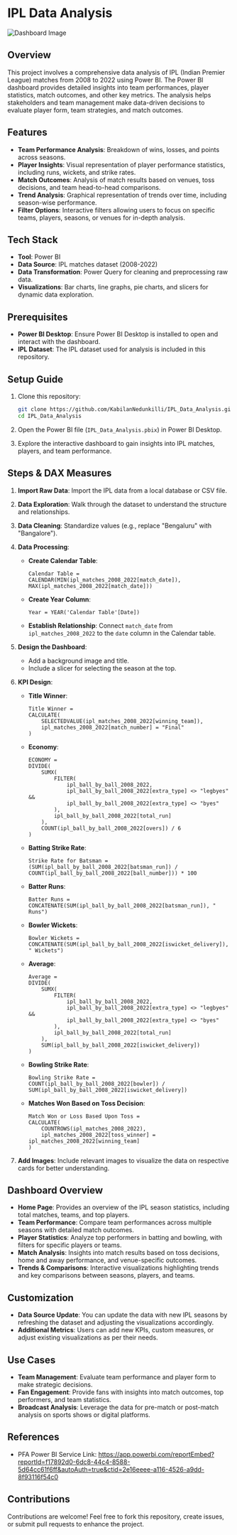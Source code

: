 # IPL Data Analysis

![Dashboard Image](https://github.com/KabilanNedunkilli/IPL_Data_Analysis/assets/104073053/c9c4125b-4aae-4676-abbf-1d9ac16472a9)

## Overview
This project involves a comprehensive data analysis of IPL (Indian Premier League) matches from 2008 to 2022 using Power BI. The Power BI dashboard provides detailed insights into team performances, player statistics, match outcomes, and other key metrics. The analysis helps stakeholders and team management make data-driven decisions to evaluate player form, team strategies, and match outcomes.

## Features
- **Team Performance Analysis**: Breakdown of wins, losses, and points across seasons.
- **Player Insights**: Visual representation of player performance statistics, including runs, wickets, and strike rates.
- **Match Outcomes**: Analysis of match results based on venues, toss decisions, and team head-to-head comparisons.
- **Trend Analysis**: Graphical representation of trends over time, including season-wise performance.
- **Filter Options**: Interactive filters allowing users to focus on specific teams, players, seasons, or venues for in-depth analysis.

## Tech Stack
- **Tool**: Power BI
- **Data Source**: IPL matches dataset (2008-2022)
- **Data Transformation**: Power Query for cleaning and preprocessing raw data.
- **Visualizations**: Bar charts, line graphs, pie charts, and slicers for dynamic data exploration.

## Prerequisites
- **Power BI Desktop**: Ensure Power BI Desktop is installed to open and interact with the dashboard.
- **IPL Dataset**: The IPL dataset used for analysis is included in this repository.

## Setup Guide
1. Clone this repository:
   ```bash
   git clone https://github.com/KabilanNedunkilli/IPL_Data_Analysis.git
   cd IPL_Data_Analysis
   ```

2. Open the Power BI file (`IPL_Data_Analysis.pbix`) in Power BI Desktop.

3. Explore the interactive dashboard to gain insights into IPL matches, players, and team performance.

## Steps & DAX Measures

1. **Import Raw Data**: Import the IPL data from a local database or CSV file.
2. **Data Exploration**: Walk through the dataset to understand the structure and relationships.
3. **Data Cleaning**: Standardize values (e.g., replace "Bengaluru" with "Bangalore").
4. **Data Processing**: 
   - **Create Calendar Table**: 
     ```DAX
     Calendar Table = CALENDAR(MIN(ipl_matches_2008_2022[match_date]), MAX(ipl_matches_2008_2022[match_date]))
     ```
   - **Create Year Column**: 
     ```DAX
     Year = YEAR('Calendar Table'[Date])
     ```
   - **Establish Relationship**: Connect `match_date` from `ipl_matches_2008_2022` to the `date` column in the Calendar table.
5. **Design the Dashboard**:
   - Add a background image and title.
   - Include a slicer for selecting the season at the top.

6. **KPI Design**:

   - **Title Winner**:
     ```DAX
     Title Winner = 
     CALCULATE(
         SELECTEDVALUE(ipl_matches_2008_2022[winning_team]),
         ipl_matches_2008_2022[match_number] = "Final"
     )
     ```

   - **Economy**:
     ```DAX
     ECONOMY = 
     DIVIDE(
         SUMX(
             FILTER(
                 ipl_ball_by_ball_2008_2022,
                 ipl_ball_by_ball_2008_2022[extra_type] <> "legbyes" && 
                 ipl_ball_by_ball_2008_2022[extra_type] <> "byes"
             ),
             ipl_ball_by_ball_2008_2022[total_run]
         ),
         COUNT(ipl_ball_by_ball_2008_2022[overs]) / 6
     )
     ```

   - **Batting Strike Rate**:
     ```DAX
     Strike Rate for Batsman = 
     (SUM(ipl_ball_by_ball_2008_2022[batsman_run]) / 
     COUNT(ipl_ball_by_ball_2008_2022[ball_number])) * 100
     ```

   - **Batter Runs**:
     ```DAX
     Batter Runs = CONCATENATE(SUM(ipl_ball_by_ball_2008_2022[batsman_run]), " Runs")
     ```

   - **Bowler Wickets**:
     ```DAX
     Bowler Wickets = CONCATENATE(SUM(ipl_ball_by_ball_2008_2022[iswicket_delivery]), " Wickets")
     ```

   - **Average**:
     ```DAX
     Average = 
     DIVIDE(
         SUMX(
             FILTER(
                 ipl_ball_by_ball_2008_2022,
                 ipl_ball_by_ball_2008_2022[extra_type] <> "legbyes" &&
                 ipl_ball_by_ball_2008_2022[extra_type] <> "byes"
             ),
             ipl_ball_by_ball_2008_2022[total_run]
         ),
         SUM(ipl_ball_by_ball_2008_2022[iswicket_delivery])
     )
     ```

   - **Bowling Strike Rate**:
     ```DAX
     Bowling Strike Rate = 
     COUNT(ipl_ball_by_ball_2008_2022[bowler]) / 
     SUM(ipl_ball_by_ball_2008_2022[iswicket_delivery])
     ```

   - **Matches Won Based on Toss Decision**:
     ```DAX
     Match Won or Loss Based Upon Toss = 
     CALCULATE(
         COUNTROWS(ipl_matches_2008_2022),
         ipl_matches_2008_2022[toss_winner] = ipl_matches_2008_2022[winning_team]
     )
     ```

7. **Add Images**: Include relevant images to visualize the data on respective cards for better understanding.

## Dashboard Overview
- **Home Page**: Provides an overview of the IPL season statistics, including total matches, teams, and top players.
- **Team Performance**: Compare team performances across multiple seasons with detailed match outcomes.
- **Player Statistics**: Analyze top performers in batting and bowling, with filters for specific players or teams.
- **Match Analysis**: Insights into match results based on toss decisions, home and away performance, and venue-specific outcomes.
- **Trends & Comparisons**: Interactive visualizations highlighting trends and key comparisons between seasons, players, and teams.

## Customization
- **Data Source Update**: You can update the data with new IPL seasons by refreshing the dataset and adjusting the visualizations accordingly.
- **Additional Metrics**: Users can add new KPIs, custom measures, or adjust existing visualizations as per their needs.

## Use Cases
- **Team Management**: Evaluate team performance and player form to make strategic decisions.
- **Fan Engagement**: Provide fans with insights into match outcomes, top performers, and team statistics.
- **Broadcast Analysis**: Leverage the data for pre-match or post-match analysis on sports shows or digital platforms.

## References
- PFA Power BI Service Link: https://app.powerbi.com/reportEmbed?reportId=f17892d0-6dc8-44c4-8588-5d64cc61f6ff&autoAuth=true&ctid=2e16eeee-a116-4526-a9dd-8f93116f54c0

## Contributions
Contributions are welcome! Feel free to fork this repository, create issues, or submit pull requests to enhance the project.
